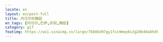 ```yaml
---
locate: en
layout: en/post-full
title: 内马尔的舞蹈
en_tags: [内马尔,巴萨,庆祝,舞蹈]
category: gif
featimg: https://ws1.sinaimg.cn/large/7bb8bd97gy1fxs9mep6s3g20b40a8hdt.gif
---
```

